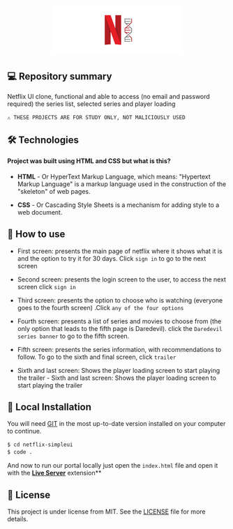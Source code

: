 
<h1 align="center">
    <img src="./assets/icon-repo-netflix.png" alt="Netflix Clone by Jhony Walker" width="300px" />
</h1>

## 💻 Repository summary

Netflix UI clone, functional and able to access (no email and password required) the series list, selected series and player loading

```text
⚠ THESE PROJECTS ARE FOR STUDY ONLY, NOT MALICIOUSLY USED
```

## 🛠 Technologies

#### Project was built using **HTML** and **CSS** but what is this?

- **HTML** - Or HyperText Markup Language, which means: "Hypertext Markup Language" is a markup language used in the construction of the "skeleton" of web pages.

- **CSS** - Or Cascading Style Sheets is a mechanism for adding style to a web document.


## :bookmark: How to use

 - First screen: presents the main page of netflix where it shows what it is and the option to try it for 30 days. Click ```sign in``` to go to the next screen

 - Second screen: presents the login screen to the user, to access the next screen click ```sign in```

 - Third screen: presents the option to choose who is watching (everyone goes to the fourth screen) .Click ```any of the four options```

 - Fourth screen: presents a list of series and movies to choose from (the only option that leads to the fifth page is Daredevil). click the ```Daredevil series banner``` to go to the fifth screen.

 - Fifth screen: presents the series information, with recommendations to follow. To go to the sixth and final screen, click ```trailer```

 - Sixth and last screen: Shows the player loading screen to start playing the trailer - Sixth and last screen: Shows the player loading screen to start playing the trailer

## 🔨 Local Installation

You will need [GIT](https://git-scm.com/) in the most up-to-date version installed on your computer to continue.

```bash
$ cd netflix-simpleui
$ code .
```

And now to run our portal locally just open the `index.html` file and open it with the **[Live Server](https://marketplace.visualstudio.com/items?itemName=ritwickdey.LiveServer)** extension**

## 📖 License

This project is under license from MIT. See the [LICENSE](LICENSE.md) file for more details.
